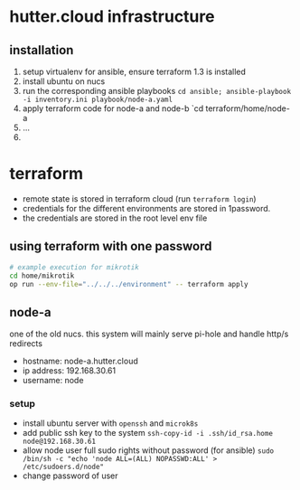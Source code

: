 # hutter.cloud infrastructure



## installation
1. setup virtualenv for ansible, ensure terraform 1.3 is installed
1. install ubuntu on nucs
2. run the corresponding ansible playbooks `cd ansible; ansible-playbook -i inventory.ini playbook/node-a.yaml `
3. apply terraform code for node-a and node-b `cd terraform/home/node-a 
4. ...
5. 

# terraform

- remote state is stored in terraform cloud (run `terraform login`)
- credentials for the different environments are stored in 1password.
- the credentials are stored in the root level env file


## using terraform with one password
```bash
# example execution for mikrotik
cd home/mikrotik
op run --env-file="../../../environment" -- terraform apply
```

## node-a

one of the old nucs. this system will mainly serve pi-hole and handle http/s redirects
- hostname: node-a.hutter.cloud
- ip address: 192.168.30.61
- username: node

### setup 
- install ubuntu server with `openssh` and `microk8s`
- add public ssh key to the system `ssh-copy-id -i .ssh/id_rsa.home node@192.168.30.61`
- allow node user full sudo rights without password (for ansible) `sudo /bin/sh -c "echo 'node ALL=(ALL) NOPASSWD:ALL' > /etc/sudoers.d/node"`
- change password of user


